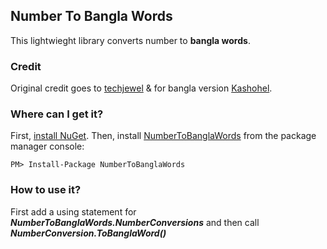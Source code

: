 ## Number To Bangla Words
This lightwieght library converts number to **bangla words**. 

### Credit
Original credit goes to  [techjewel](https://gist.github.com/techjewel/6645397) & for bangla version [Kashohel](https://gist.github.com/kashohel/437aabd046e13a5c12d92aa370b8e61c).

### Where can I get it?

First, [install NuGet](http://docs.nuget.org/docs/start-here/installing-nuget). Then, install [NumberToBanglaWords](https://www.nuget.org/packages/NumberToBanglaWords/) from the package manager console:

```
PM> Install-Package NumberToBanglaWords
```

### How to use it?
First add a using statement for ***NumberToBanglaWords.NumberConversions*** and then call ***NumberConversion.ToBanglaWord()***